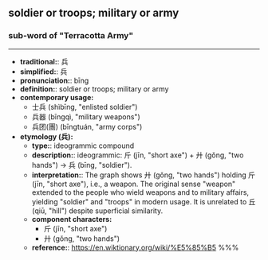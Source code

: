 ## soldier or troops; military or army
### sub-word of "Terracotta Army"
---
- **traditional:**: 兵
- **simplified:**: 兵
- **pronunciation:**: bīng
- **definition:**: soldier or troops; military or army
- **contemporary usage:**
  - 士兵 (shìbīng, "enlisted soldier")
  - 兵器 (bīngqì, "military weapons")
  - 兵团(團) (bīngtuán, "army corps")
- **etymology (兵):**
  - **type:**: ideogrammic compound
  - **description:**: ideogrammic: 斤 (jīn, "short axe") + 廾 (gǒng, "two hands") → 兵 (bīng, "soldier").
  - **interpretation:**: The graph shows 廾 (gǒng, "two hands") holding 斤 (jīn, "short axe"), i.e., a weapon. The original sense "weapon" extended to the people who wield weapons and to military affairs, yielding "soldier" and "troops" in modern usage. It is unrelated to 丘 (qiū, "hill") despite superficial similarity.
  - **component characters:**
    - 斤 (jīn, "short axe")
    - 廾 (gǒng, "two hands")
  - **reference:**: https://en.wiktionary.org/wiki/%E5%85%B5
%%%
